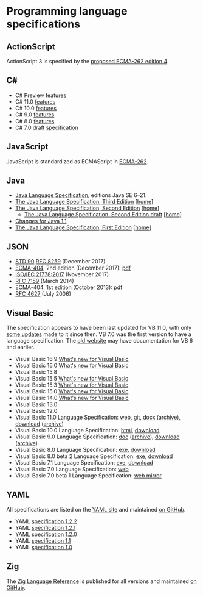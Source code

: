 # Programming language specifications

## ActionScript

ActionScript 3 is specified by the [proposed ECMA-262 edition 4](https://archives.ecma-international.org/2005/misc/as3lang.pdf).

## C#

- C# Preview [features](https://learn.microsoft.com/en-us/dotnet/csharp/language-reference/proposals/primary-constructors)
- C# 11.0 [features](https://learn.microsoft.com/en-us/dotnet/csharp/language-reference/proposals/csharp-11.0)
- C# 10.0 [features](https://learn.microsoft.com/en-us/dotnet/csharp/language-reference/proposals/csharp-10.0)
- C# 9.0 [features](https://learn.microsoft.com/en-us/dotnet/csharp/language-reference/proposals/csharp-9.0)
- C# 8.0 [features](https://learn.microsoft.com/en-us/dotnet/csharp/language-reference/proposals/csharp-8.0)
- C# 7.0 [draft specification](https://learn.microsoft.com/en-us/dotnet/csharp/language-reference/language-specification/introduction)

## JavaScript

JavaScript is standardized as ECMAScript in [ECMA-262](https://ecma-international.org/publications-and-standards/standards/ecma-262/).

## Java

- [Java Language Specification](https://docs.oracle.com/javase/specs/), editions
  Java SE 6–21.
- [The Java Language Specification, Third Edition](https://web.archive.org/web/20050618001445/http://java.sun.com/docs/books/jls/third_edition/html/j3TOC.html)
  [[home](https://web.archive.org/web/20050614235647/http://java.sun.com:80/docs/books/jls/index.html)]
- [The Java Language Specification, Second Edition](https://web.archive.org/web/20000815203845/http://java.sun.com/docs/books/jls/second_edition/html/j.title.doc.html)
  [[home](https://web.archive.org/web/20000815085551/http://java.sun.com:80/docs/books/jls/index.html)]
  - [The Java Language Specification, Second Edition draft](https://web.archive.org/web/20000408023931/http://www.java.sun.com:80/aboutJava/communityprocess/maintenance/JLS/index.html)
    [[home](https://web.archive.org/web/20000520010636/http://java.sun.com:80/docs/books/jls/index.html)]
- [Changes for Java 1.1](https://web.archive.org/web/19980215011821/http://java.sun.com/docs/books/jls/html/1.1Update.html)
- [The Java Language Specification, First Edition](https://web.archive.org/web/19980215010253/http://java.sun.com/docs/books/jls/html/index.html)
  [[home](https://web.archive.org/web/19980214234634/http://java.sun.com/docs/books/jls/index.html)]

## JSON

- [STD 90](https://www.rfc-editor.org/info/std90)
  [RFC 8259](https://datatracker.ietf.org/doc/html/rfc8259) (December 2017)
- [ECMA-404](https://www.ecma-international.org/publications-and-standards/standards/ecma-404/),
  2nd edition (December 2017): [pdf](https://www.ecma-international.org/wp-content/uploads/ECMA-404_2nd_edition_december_2017.pdf)
- [ISO/IEC 21778:2017](https://www.iso.org/standard/71616.html) (November 2017)
- [RFC 7159](https://www.rfc-editor.org/info/rfc7159) (March 2014)
- ECMA-404, 1st edition (October 2013): [pdf](https://www.ecma-international.org/wp-content/uploads/ECMA-404_1st_edition_october_2013.pdf)
- [RFC 4627](https://datatracker.ietf.org/doc/html/rfc4627) (July 2006)

## Visual Basic

The specification appears to have been last updated for VB 11.0, with only
[some updates](https://github.com/dotnet/vblang/issues/182) made to it since
then. VB 7.0 was the first version to have a language specification. The
[old website](https://web.archive.org/web/0/http://msdn.microsoft.com/vbasic/)
may have documentation for VB 6 and earlier.

- Visual Basic 16.9 [What's new for Visual Basic](https://learn.microsoft.com/en-us/dotnet/visual-basic/whats-new/#visual-basic-169)
- Visual Basic 16.0 [What's new for Visual Basic](https://learn.microsoft.com/en-us/dotnet/visual-basic/whats-new/#visual-basic-160)
- Visual Basic 15.8
- Visual Basic 15.5 [What's new for Visual Basic](https://learn.microsoft.com/en-us/dotnet/visual-basic/whats-new/#visual-basic-160)
- Visual Basic 15.3 [What's new for Visual Basic](https://learn.microsoft.com/en-us/dotnet/visual-basic/whats-new/#visual-basic-153)
- Visual Basic 15.0 [What's new for Visual Basic](https://learn.microsoft.com/en-us/dotnet/visual-basic/whats-new/#visual-basic-15)
- Visual Basic 14.0 [What's new for Visual Basic](https://learn.microsoft.com/en-us/dotnet/visual-basic/whats-new/#visual-basic-14)
- Visual Basic 13.0
- Visual Basic 12.0
- Visual Basic 11.0 Language Specification:
  [web](https://learn.microsoft.com/en-us/dotnet/visual-basic/reference/language-specification/),
  [git](https://github.com/dotnet/vblang/blob/main/spec/README.md),
  [docx](https://download.microsoft.com/download/2/2/B/22B4695E-CEBC-4296-8DC3-0F329CA6751D/Visual%20Basic%20Language%20Specification.docx)
  ([archive](https://web.archive.org/web/20141106070643/http://download.microsoft.com/download/2/2/B/22B4695E-CEBC-4296-8DC3-0F329CA6751D/Visual%20Basic%20Language%20Specification.docx)),
  [download](https://www.microsoft.com/en-us/download/details.aspx?id=15039)
  ([archive](https://web.archive.org/web/20150325165525/http://www.microsoft.com/en-us/download/details.aspx?displaylang=en&id=15039))
- Visual Basic 10.0 Language Specification:
  [html](https://web.archive.org/web/20111015232856/http://download.microsoft.com/download/2/2/B/22B4695E-CEBC-4296-8DC3-0F329CA6751D/Visual%20Basic%20Language%20Specification%2010.0.htm),
  [download](https://web.archive.org/web/20110807075833/http://www.microsoft.com/download/en/details.aspx?displaylang=en&id=15039)
- Visual Basic 9.0 Language Specification:
  [doc](https://download.microsoft.com/download/a/3/4/a341cf0b-cf9b-4d75-a8fc-b967de01e7ed/Visual%20Basic%20Language%20Specification%209.0.doc)
  ([archive](https://web.archive.org/web/20200803205451/https://download.microsoft.com/download/a/3/4/a341cf0b-cf9b-4d75-a8fc-b967de01e7ed/Visual%20Basic%20Language%20Specification%209.0.doc)),
  [download](https://www.microsoft.com/en-us/download/details.aspx?id=995)
  ([archive](https://web.archive.org/web/20110727151915/http://www.microsoft.com/download/en/details.aspx?displaylang=en&id=995))
- Visual Basic 8.0 Language Specification:
  [exe](https://web.archive.org/web/20060103063853/http://download.microsoft.com/download/0/3/d/03d54b33-47ed-4be1-bd31-c0357c81700d/vbls80.exe),
  [download](https://web.archive.org/web/20070222143555/http://www.microsoft.com/downloads/details.aspx?FamilyId=6D50D709-EAA4-44D7-8AF3-E14280403E6E&displaylang=en)
- Visual Basic 8.0 beta 2 Language Specification:
  [exe](https://web.archive.org/web/20070307204738/http://download.microsoft.com/download/1/f/3/1f3f6c1c-8262-424f-bd75-eb1f50d282ba/vbls80b2.exe),
  [download](https://web.archive.org/web/20051106011612/http://www.microsoft.com/downloads/details.aspx?familyid=ca6e29d9-47d5-472a-9e65-7d9e4e98be0f&displaylang=en)
- Visual Basic 7.1 Language Specification:
  [exe](https://web.archive.org/web/20060623092718/http://download.microsoft.com/download/b/e/7/be7ed0c7-efef-45d4-9898-690a9b2986b8/vbls71.exe),
  [download](https://web.archive.org/web/20050115152913/http://www.microsoft.com/downloads/details.aspx?FamilyID=bf32527d-187c-49fa-8c67-9e9105535550&displaylang=en)
- Visual Basic 7.0 Language Specification:
  [web](https://web.archive.org/web/20021218171156/http://msdn.microsoft.com/library/en-us/vbls7/html/vbSpecStart.asp)
- Visual Basic 7.0 beta 1 Language Specification:
  [web mirror](https://classicvb.net/vfred/langspec.asp)

## YAML

All specifications are listed on the [YAML site](https://yaml.org/spec/) and
maintained [on GitHub](https://github.com/yaml/yaml-spec).

- YAML [specification 1.2.2](https://yaml.org/spec/1.2.2/)
- YAML [specification 1.2.1](https://yaml.org/spec/1.2.1/)
- YAML [specification 1.2.0](https://yaml.org/spec/1.2.0/)
- YAML [specification 1.1](https://yaml.org/spec/1.1/)
- YAML [specification 1.0](https://yaml.org/spec/1.0/)

## Zig

The [Zig Language Reference](https://ziglang.org/documentation/master/) is
published for all versions and maintained [on GitHub](https://github.com/ziglang/zig/blob/master/doc/langref.html.in).
